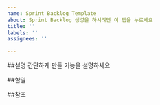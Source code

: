 ```yaml
---
name: Sprint Backlog Template
about: Sprint Backlog 생성을 하시려면 이 탭을 누르세요
title: ''
labels: ''
assignees: ''

---
```


##설명
간단하게 만들 기능을 설명하세요

##할일

##참조
